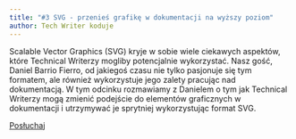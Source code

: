 ```yaml
---
title: "#3 SVG - przenieś grafikę w dokumentacji na wyższy poziom"
author: Tech Writer koduje
---
```


Scalable Vector Graphics (SVG) kryje w sobie wiele ciekawych aspektów, które Technical Writerzy mogliby potencjalnie wykorzystać. Nasz gość, Daniel Barrio Fierro, od jakiegoś czasu nie tylko pasjonuje się tym formatem, ale również wykorzystuje jego zalety pracując nad dokumentacją. W tym odcinku rozmawiamy z Danielem o tym jak Technical Writerzy mogą zmienić podejście do elementów graficznych w dokumentacji i utrzymywać je sprytniej wykorzystując format SVG.

<a class="listenButton pixelButton" href="https://anchor.fm/docdeveloper/episodes/3-SVG---przenie-grafik-w-dokumentacji-na-wyszy-poziom-e4b4kv" target="_blank" rel="noopener noreferrer">Posłuchaj</a>
